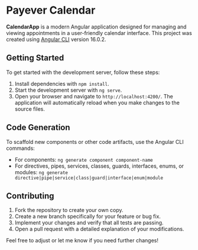 # Payever Calendar

**CalendarApp** is a modern Angular application designed for managing and viewing appointments in a user-friendly calendar interface. This project was created using [Angular CLI](https://github.com/angular/angular-cli) version 16.0.2.

## Getting Started

To get started with the development server, follow these steps:

1. Install dependencies with `npm install`.
2. Start the development server with `ng serve`.
3. Open your browser and navigate to `http://localhost:4200/`. The application will automatically reload when you make changes to the source files.

## Code Generation

To scaffold new components or other code artifacts, use the Angular CLI commands:

- For components: `ng generate component component-name`
- For directives, pipes, services, classes, guards, interfaces, enums, or modules: `ng generate directive|pipe|service|class|guard|interface|enum|module`

## Contributing

1. Fork the repository to create your own copy.
2. Create a new branch specifically for your feature or bug fix.
3. Implement your changes and verify that all tests are passing.
4. Open a pull request with a detailed explanation of your modifications.

Feel free to adjust or let me know if you need further changes!

